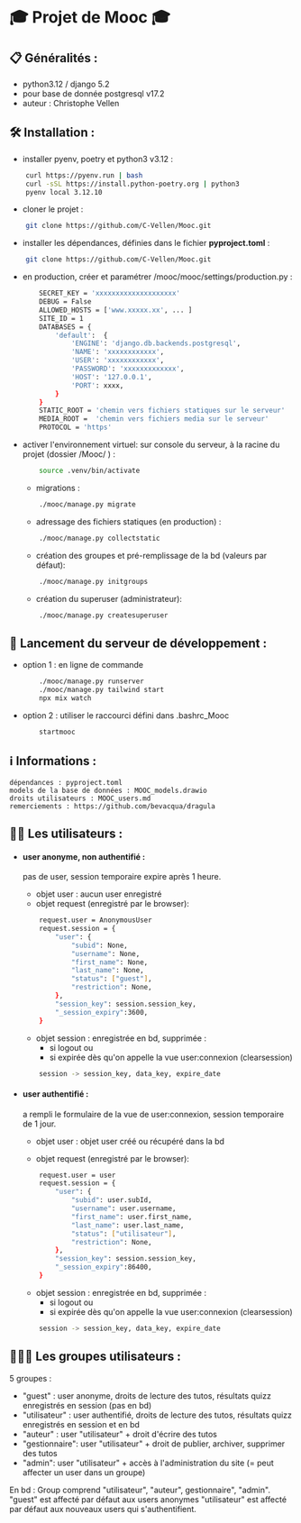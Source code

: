 # &#8205;&#127891; Projet de Mooc &#8205;&#127891; 

## &#128203; Généralités :
- python3.12 / django 5.2 
- pour base de donnée postgresql v17.2
- auteur : Christophe Vellen
  

## &#128736; Installation : 

- installer pyenv, poetry et python3 v3.12 :
```bash
    curl https://pyenv.run | bash
    curl -sSL https://install.python-poetry.org | python3
    pyenv local 3.12.10
```

- cloner le projet :
```bash
    git clone https://github.com/C-Vellen/Mooc.git
```

- installer les dépendances, définies dans le fichier **pyproject.toml** :
```bash
    git clone https://github.com/C-Vellen/Mooc.git
```

- en production, créer et paramétrer /mooc/mooc/settings/production.py :
    ```bash 
        SECRET_KEY = 'xxxxxxxxxxxxxxxxxxxx'
        DEBUG = False
        ALLOWED_HOSTS = ['www.xxxxx.xx', ... ]
        SITE_ID = 1
        DATABASES = {
            'default':  {
                'ENGINE': 'django.db.backends.postgresql',
                'NAME': 'xxxxxxxxxxxx',
                'USER': 'xxxxxxxxxxxx',
                'PASSWORD': 'xxxxxxxxxxxxx',
                'HOST': '127.0.0.1',
                'PORT': xxxx,
            }
        }
        STATIC_ROOT = 'chemin vers fichiers statiques sur le serveur'
        MEDIA_ROOT =  'chemin vers fichiers media sur le serveur'
        PROTOCOL = 'https'
    ``` 

- activer l'environnement virtuel:
    sur console du serveur, à la racine du projet (dossier /Mooc/ ) :
    ```bash 
        source .venv/bin/activate
    ```
    - migrations :
    ```bash
        ./mooc/manage.py migrate
    ```
    - adressage des fichiers statiques (en production) :
    ```bash
        ./mooc/manage.py collectstatic
    ```

    - création des groupes et pré-remplissage de la bd (valeurs par défaut):
    ```bash
        ./mooc/manage.py initgroups
    ```
     - création du superuser (administrateur):
    ```bash
        ./mooc/manage.py createsuperuser
    ```

## &#128640; Lancement du serveur de développement :
- option 1 : en ligne de commande
    ```bash
        ./mooc/manage.py runserver
        ./mooc/manage.py tailwind start
        npx mix watch
    ```
- option 2 : utiliser le raccourci défini dans .bashrc_Mooc
    ```bash
        startmooc
    ```


## &#8505;&#65039; Informations :

    dépendances : pyproject.toml
    models de la base de données : MOOC_models.drawio
    droits utilisateurs : MOOC_users.md
    remerciements : https://github.com/bevacqua/dragula


## &#129489;&#8205;&#127891; Les utilisateurs :

- #### user anonyme, non authentifié : 
    pas de user, session temporaire expire après 1 heure. 
    - objet user : aucun user enregistré
    - objet request (enregistré par le browser):
    ```bash 
        request.user = AnonymousUser
        request.session = {
            "user": {
                "subid": None,
                "username": None,
                "first_name": None,
                "last_name": None,
                "status": ["guest"],
                "restriction": None,
            },
            "session_key": session.session_key,
            "_session_expiry":3600,
        }
    ```

    - objet session : enregistrée en bd, supprimée :
        - si logout ou 
        - si expirée dès qu'on appelle la vue user:connexion (clearsession)
    ```bash
        session -> session_key, data_key, expire_date
    ```
- #### user authentifié :
    a rempli le formulaire de la vue de user:connexion, session temporaire de 1 jour.
    - objet user : objet user créé ou récupéré dans la bd
        
    - objet request (enregistré par le browser):
    ```bash 
        request.user = user
        request.session = {
            "user": {
                "subid": user.subId,
                "username": user.username,
                "first_name": user.first_name,
                "last_name": user.last_name,
                "status": ["utilisateur"],
                "restriction": None,
            },
            "session_key": session.session_key,
            "_session_expiry":86400,
        }
    ```

    - objet session : enregistrée en bd, supprimée :
        - si logout ou 
        - si expirée dès qu'on appelle la vue user:connexion (clearsession)
    ```bash
        session -> session_key, data_key, expire_date
    ```

## &#129489;&#8205;&#129309;&#8205;&#129489;  Les groupes utilisateurs :
5 groupes :
- "guest" : user anonyme, droits de lecture des tutos, résultats quizz enregistrés en session (pas en bd)
- "utilisateur" : user authentifié, droits de lecture des tutos, résultats quizz enregistrés en session et en bd
- "auteur" : user "utilisateur" + droit d'écrire des tutos
- "gestionnaire": user "utilisateur" + droit de publier, archiver, supprimer des tutos
- "admin": user "utilisateur" + accès à l'administration du site (= peut affecter un user dans un groupe)

En bd : Group comprend "utilisateur", "auteur", gestionnaire", "admin".
"guest" est affecté par défaut aux users anonymes
"utilisateur" est affecté par défaut aux nouveaux users qui s'authentifient.